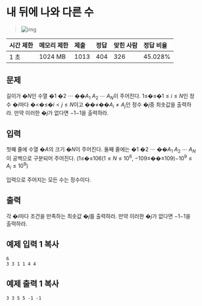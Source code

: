 # 내 뒤에 나와 다른 수

> ![img](https://d2gd6pc034wcta.cloudfront.net/tier/9.svg) 

| 시간 제한 | 메모리 제한 | 제출 | 정답 | 맞힌 사람 | 정답 비율 |
| :-------- | :---------- | :--- | :--- | :-------- | :-------- |
| 1 초      | 1024 MB     | 1013 | 404  | 326       | 45.028%   |

## 문제

길이가 �$N$인 수열 �1 �2 ⋯ ��$A_1 \ A_2 \ \cdots \ A_N$이 주어진다. 1≤�≤�$1\le i \le N$인 정수 �$i$마다 �<�≤�$i < j \le N$이고 ��≠��$A_i \ne A_j$인 정수 �$j$중 최솟값을 출력하라. 만약 이러한 �$j$가 없다면 −1$-1$을 출력하라.

## 입력

첫째 줄에 수열 �$A$의 크기 �$N$이 주어진다. 둘째 줄에는 �1 �2 ⋯ ��$A_1 \ A_2 \ \cdots \ A_N$이 공백으로 구분되어 주어진다. (1≤�≤106$(1 \le N \le 10^6$, −109≤��≤109)$-10^9 \le A_i \le 10^9 )$ 

입력으로 주어지는 모든 수는 정수이다.

## 출력

각 �$i$마다 조건을 만족하는 최솟값 �$j$를 출력하라. 만약 이러한 �$j$가 없다면 −1$-1$을 출력하라.

## 예제 입력 1 복사

```
6
3 3 1 1 4 4
```

## 예제 출력 1 복사

```
3 3 5 5 -1 -1
```